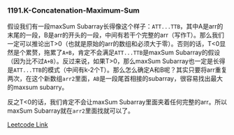 ### 1191.K-Concatenation-Maximum-Sum

假设我们有一段maxSum Subarray长得像这个样子：```ATT...TTB```，其中A是arr的末尾的一段，B是arr的开头的一段，中间有若干个完整的arr（写作T）。那么我们一定可以推论出T>0（也就是原始的arr的数组和必须大于零）。否则的话，T<0显然是个累赘，拖累了```A+B```，肯定不会满足```ATT...TTB```是maxSum Subarray的假设（因为比不过```A+B```）。反过来说，如果T>0，那么maxSum Subarray也一定是长得是```ATT...TTB```的模式（中间有k-2个T）。那么怎么确定A和B呢？其实只要将arr重复两次，在这个新数组```arr2```里面，```AB```是一段尾首相接的subarray，很容易找出最大的maxsum subarry。

反之T<0的话，我们肯定不会让maxSum Subarray里面夹着任何完整的arr。所以maxSum Subarray就在```arr2```里面找就可以了。


[Leetcode Link](https://leetcode.com/problems/k-concatenation-maximum-sum)
